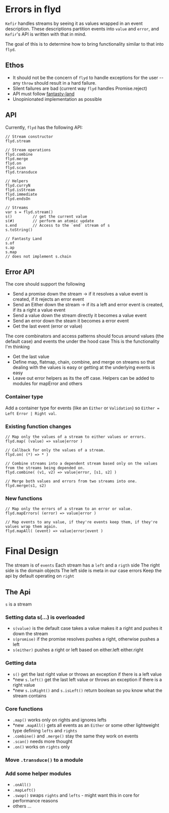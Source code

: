 # Errors in flyd
`Kefir` handles streams by seeing it as values wrapped in an event description. These descriptions partition events into `value` and `error`, and `Kefir`'s API is written with that in mind.

The goal of this is to determine how to bring functionality similar to that into `flyd`.

## Ethos
* It should not be the concern of `flyd` to handle exceptions for the user -- any `throw` should result in a hard failure.
* Silent failures are bad (current way `flyd` handles Promise.reject)
* API must follow [fantasty-land](https://github.com/fantasyland/fantasy-land)
* Unopinionated implementation as possible

## API
Currently, `flyd` has the following API:
```
// Stream constructor
flyd.stream

// Stream operations
flyd.combine
flyd.merge
flyd.on
flyd.scan
flyd.transduce

// Helpers
flyd.curryN
flyd.isStream
flyd.immediate
flyd.endsOn

// Streams
var s = flyd.stream()
s()         // get the current value
s(#)        // perform an atomic update
s.end       // Access to the `end` stream of s
s.toString()

// Fantasty Land
s.of
s.ap
s.map
// does not implement s.chain
```

## Error API

The core should support the following
+ Send a promise down the stream -> if it resolves a value event is created, if it rejects an error event
+ Send an Either down the stream -> if its a left and error event is created, if its a right a value event
+ Send a value down the stream directly it becomes a value event
+ Send an error down the steam it becomes a error event
+ Get the last event (error or value)

The core combinators and access patterns should focus around values (the default case) and events the under the hood case
This is the functionality I'm thinking
+ Get the last value
+ Define map, flatmap, chain, combine, and merge on streams so that dealing with the values is easy or getting at the underlying events is easy
+ Leave out error helpers as its the off case. Helpers can be added to modules for mapError and others

### Container type
Add a container type for events (like an `Either` or `Validation`) so `Either = Left Error | Right val`.

### Existing function changes
```
// Map only the values of a stream to either values or errors.
flyd.map( (value) => value|error )

// Callback for only the values of a stream.
flyd.on( (*) => * )

// Combine streams into a dependent stream based only on the values from the streams being depended on.
flyd.combine( (v1, v2) => value|error, [s1, s2] )

// Merge both values and errors from two streams into one.
flyd.merge(s1, s2)
```

### New functions
```
// Map only the errors of a stream to an error or value.
flyd.mapErrors( (error) => value|error )

// Map events to any value, if they're events keep them, if they're values wrap them again.
flyd.mapAll( (event) => value|error|event )
```


# Final Design

The stream is of `events`
Each stream has a `left` and a `rigth` side
The right side is the domain objects
The left side is meta in our case errors
Keep the api by default operating on `right`

## The Api
`s` is a stream

### Setting data s(...) is overloaded
+ `s(value)` is the default case takes a value makes it a right and pushes it down the stream
+ `s(promise)` if the promise resolves pushes a right, otherwise pushes a left
+ `s(either)` pushes a right or left based on either.left either.right

### Getting data
+ `s()` get the last right value or throws an exception if there is a left value
+ *new `s.left()` get the last left value or throws an exception if there is a right value
+ *new `s.isRight()` and `s.isLeft()` return boolean so you know what the stream contains

### Core functions
+ `.map()` works only on rights and ignores lefts
+ *new `.mapAll()` gets all events as an `Either` or some other lightweight type defining `lefts` and `rights`
+ `.combine()` and `.merge()` stay the same they work on events
+ `.scan()` needs more thought
+ `.on()` works on `rights` only

### Move `.transduce()` to a module

### Add some helper modules
+ `.onAll()`
+ `.mapLeft()`
+ `.swap()` swaps `rights` and `lefts` - might want this in core for performance reasons
+ others ...
